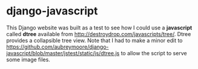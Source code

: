 # django-javascript
This Django website was built as a test to see how I could use a **javascript** called **dtree** available from http://destroydrop.com/javascripts/tree/. Dtree provides a collapsible tree view. Note that I had to make a minor edit to https://github.com/aubreymoore/django-javascript/blob/master/jstest/static/js/dtree.js to allow the script to serve some image files.
